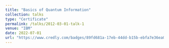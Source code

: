 ```yaml
---
title: "Basics of Quantum Information"
collection: talks
type: "Certificate"
permalink: /talks/2012-03-01-talk-1
venue: "IBM"
date: 2022-07-01
url: "https://www.credly.com/badges/89fd681a-17eb-44dd-b15b-ebfa7e36ea03/linked_in_profile"
---
```


